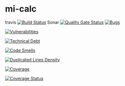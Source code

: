 # mi-calc
travis  [![Build Status](https://travis-ci.org/daniela1409/mi-calc.svg?branch=master)](https://travis-ci.org/daniela1409/mi-calc)
Sonar  [![Quality Gate Status](https://sonarcloud.io/api/project_badges/measure?project=mi-calc&metric=alert_status)](https://sonarcloud.io/dashboard?id=mi-calc)
[![Bugs](https://sonarcloud.io/api/project_badges/measure?project=mi-calc&metric=bugs)](https://sonarcloud.io/dashboard?id=mi-calc)

[![Vulnerabilities](https://sonarcloud.io/api/project_badges/measure?project=mi-calc&metric=vulnerabilities)](https://sonarcloud.io/dashboard?id=mi-calc)

[![Technical Debt](https://sonarcloud.io/api/project_badges/measure?project=mi-calc&metric=sqale_debt_ratio)](https://sonarcloud.io/dashboard?id=mi-calc)

[![Code Smells](https://sonarcloud.io/api/project_badges/measure?project=mi-calc&metric=code_smells)](https://sonarcloud.io/dashboard?id=mi-calc)

[![Duplicated Lines Density](https://sonarcloud.io/api/project_badges/measure?project=mi-calc&metric=duplicated_lines_density)](https://sonarcloud.io/dashboard?id=mi-calc)

[![Coverage](https://sonarcloud.io/api/project_badges/measure?project=mi-calc&metric=coverage)](https://sonarcloud.io/dashboard?id=mi-calc)

[![Coverage Status](https://coveralls.io/repos/github/daniela1409/mi-calc/badge.svg)](https://coveralls.io/github/daniela1409/mi-calc)
